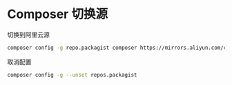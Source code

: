 # Composer 切换源

切换到阿里云源

```bash
composer config -g repo.packagist composer https://mirrors.aliyun.com/composer/
```

取消配置

```bash
composer config -g --unset repos.packagist
```
